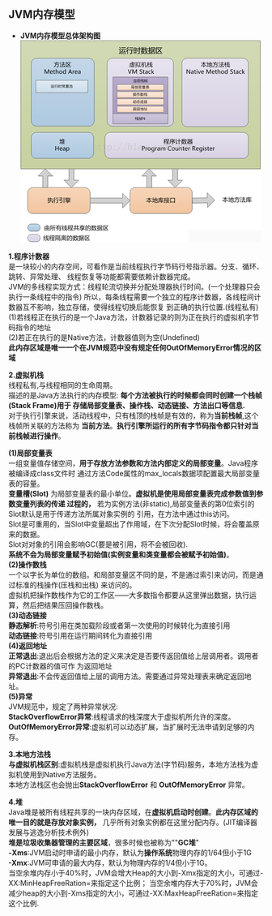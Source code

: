 ## JVM内存模型

+ **JVM内存模型总体架构图**
    ![Image](../images/底层实现/JVM.png)
    
 **1.程序计数器** <br/>
    是一块较小的内存空间，可看作是当前线程执行字节码行号指示器。分支、循环、跳转、异常处理、
    线程恢复等功能都需要依赖计数器完成。<br/>
    JVM的多线程实现方式：线程轮流切换并分配处理器执行时间。(一个处理器只会执行一条线程中的指令)
    所以，每条线程需要一个独立的程序计数器，各线程间计数器互不影响，独立存储，使得线程切换后能恢复
    到正确的执行位置.(线程私有)<br/>
    (1)若线程正在执行的是一个Java方法，计数器记录的则为正在执行的虚拟机字节码指令的地址<br/>
    (2)若正在执行的是Native方法，计数器值则为空(Undefined)<br/>
    **此内存区域是唯一一个在JVM规范中没有规定任何OutOfMemoryError情况的区域**<br/>
    
 **2.虚拟机栈** <br/>
    线程私有,与线程相同的生命周期。<br/>
    描述的是Java方法执行的内存模型: **每个方法被执行的时候都会同时创建一个栈帧(Stack Frame)用于
    存储局部变量表、操作栈、动态链接、方法出口等信息.** <br/>
    对于执行引擎来说，活动线程中，只有栈顶的栈帧是有效的，称为**当前栈帧**,这个栈帧所关联的方法称为
    **当前方法**。**执行引擎所运行的所有字节码指令都只针对当前栈帧进行操作**。<br/>

  **(1)局部变量表** <br/>
    一组变量值存储空间，**用于存放方法参数和方法内部定义的局部变量**。Java程序被编译成class文件时
    通过方法Code属性的max_locals数据项配置最大局部变量表的容量。<br/>
    **变量槽(Slot)** 为局部变量表的最小单位。**虚拟机是使用局部变量表完成参数值到参数变量列表的传递
    过程的，** 若为实例方法(非static),局部变量表的第0位索引的Slot默认是用于传递方法所属对象实例的
    引用，在方法中通过this访问。<br/>
    Slot是可重用的，当Slot中变量超出了作用域，在下次分配Slot时候，将会覆盖原来的数据。<br/>
    Slot对对象的引用会影响GC(要是被引用，将不会被回收).<br/>
    **系统不会为局部变量赋予初始值(实例变量和类变量都会被赋予初始值)**。<br/>
  **(2)操作数栈** <br/>
    一个以字长为单位的数组。和局部变量区不同的是，不是通过索引来访问，而是通过标准的栈操作(压栈和出栈)
    来访问的。<br/>
    虚拟机把操作数栈作为它的工作区——大多数指令都要从这里弹出数据，执行运算，然后把结果压回操作数栈。<br/>
  **(3)动态链接** <br/>
    **静态解析**:符号引用在类加载阶段或者第一次使用的时候转化为直接引用<br/>
    **动态链接**:符号引用在运行期间转化为直接引用<br/>
  **(4)返回地址** <br/>
    **正常退出**:退出后会根据方法的定义来决定是否要传返回值给上层调用者。调用者的PC计数器的值可作
    为返回地址<br/>
    **异常退出**:不会传返回值给上层的调用方法。需要通过异常处理表来确定返回地址。<br/>
  **(5)异常** <br/>
    JVM规范中，规定了两种异常状况:<br/>
    **StackOverflowError异常**:线程请求的栈深度大于虚拟机所允许的深度。<br/>
    **OutOfMemoryError异常**:虚拟机可以动态扩展，当扩展时无法申请到足够的内存。<br/>
    
 **3.本地方法栈** <br/>
    **与虚拟机栈区别**:虚拟机栈是虚拟机执行Java方法(字节码)服务，本地方法栈为虚拟机使用到Native方法服务。<br/>
    本地方法栈区也会抛出**StackOverflowError** 和 **OutOfMemoryError** 异常。<br/>
    
 **4.堆** <br/>
    Java堆是被所有线程共享的一块内存区域，在**虚拟机启动时创建**。**此内存区域的唯一目的就是存放对象实例，**
    几乎所有对象实例都在这里分配内存。(JIT编译器发展与逃逸分析技术例外)<br/>
    **堆是垃圾收集器管理的主要区域**，很多时候也被称为""**GC堆**"<br/>
    **-Xms**:JVM启动时申请的最小内存，默认为**操作系统**物理内存的1/64但小于1G <br/>
    **-Xmx**:JVM可申请的最大内存，默认为物理内存的1/4但小于1G。<br/>
    当空余堆内存小于40%时，JVM会增大Heap的大小到-Xmx指定的大小，可通过-XX:MinHeapFreeRation=来指定这个比例；
    当空余堆内存大于70%时，JVM会减少heap的大小到-Xms指定的大小，可通过-XX:MaxHeapFreeRation=来指定这个比例.
    
   
    